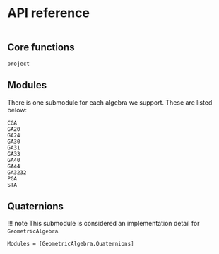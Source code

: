 # API reference

```@index
```

## Core functions

```@docs
project
```

## Modules

There is one submodule for each algebra we support. 
These are listed below:

```@docs
CGA
GA20
GA24
GA30
GA31
GA33
GA40
GA44
GA3232
PGA
STA
```

## Quaternions

!!! note
    This submodule is considered an implementation detail for `GeometricAlgebra`.

```@autodocs
Modules = [GeometricAlgebra.Quaternions]
```